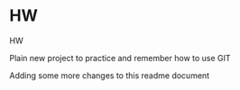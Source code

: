 # HW
HW

Plain new project to practice and remember how to use GIT

Adding some more changes to this readme document

